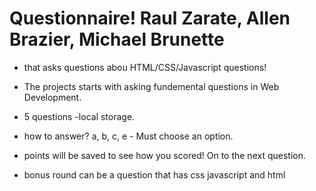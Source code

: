 # Questionnaire! Raul Zarate, Allen Brazier, Michael Brunette
 - that asks questions abou HTML/CSS/Javascript questions!

- The projects starts with asking fundemental questions in Web Development.
- 5 questions -local storage.
- how to answer?  a, b, c, e - Must choose an option.
- points will be saved to see how you scored! On to the next question.

- bonus round can be a question that has css javascript and html
